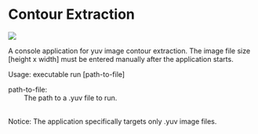 # Contour Extraction

[![](https://img.shields.io/github/last-commit/alexvarip/ContourExtraction?style=plastic)](https://github.com/alexvarip/ContourExtraction/)

A console application for yuv image contour extraction.
The image file size [height x width] must be entered manually after the application starts.

 Usage: executable run [path-to-file]
 
 path-to-file: <br> 
 &emsp;&emsp; The path to a .yuv file to run.

<br>Notice: The application specifically targets only .yuv image files.
